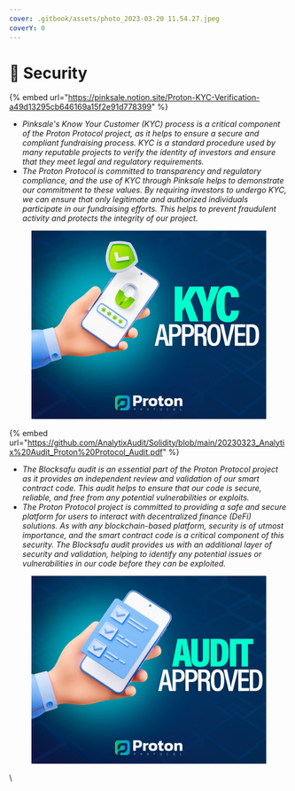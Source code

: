 ```yaml
---
cover: .gitbook/assets/photo_2023-03-20 11.54.27.jpeg
coverY: 0
---
```


# 🔹 Security

{% embed url="https://pinksale.notion.site/Proton-KYC-Verification-a49d13295cb646169a15f2e91d778399" %}

* _Pinksale's Know Your Customer (KYC) process is a critical component of the Proton Protocol project, as it helps to ensure a secure and compliant fundraising process. KYC is a standard procedure used by many reputable projects to verify the identity of investors and ensure that they meet legal and regulatory requirements._
* _The Proton Protocol is committed to transparency and regulatory compliance, and the use of KYC through Pinksale helps to demonstrate our commitment to these values. By requiring investors to undergo KYC, we can ensure that only legitimate and authorized individuals participate in our fundraising efforts. This helps to prevent fraudulent activity and protects the integrity of our project._

<figure><img src=".gitbook/assets/photo_2023-03-20 23.42.09.jpeg" alt=""><figcaption></figcaption></figure>

{% embed url="https://github.com/AnalytixAudit/Solidity/blob/main/20230323_Analytix%20Audit_Proton%20Protocol_Audit.pdf" %}

* _The Blocksafu audit is an essential part of the Proton Protocol project as it provides an independent review and validation of our smart contract code. This audit helps to ensure that our code is secure, reliable, and free from any potential vulnerabilities or exploits._
* _The Proton Protocol project is committed to providing a safe and secure platform for users to interact with decentralized finance (DeFi) solutions. As with any blockchain-based platform, security is of utmost importance, and the smart contract code is a critical component of this security. The Blocksafu audit provides us with an additional layer of security and validation, helping to identify any potential issues or vulnerabilities in our code before they can be exploited._

<figure><img src=".gitbook/assets/photo_2023-03-20 23.42.06.jpeg" alt=""><figcaption></figcaption></figure>

\
